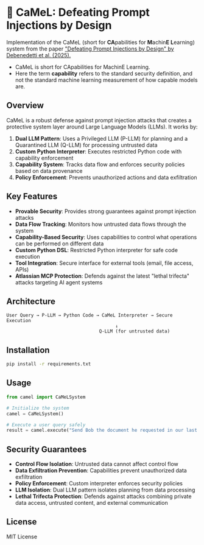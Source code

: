 # 🐪 CaMeL: Defeating Prompt Injections by Design

Implementation of the CaMeL (short for **CA**pabilities for **M**achin**E** **L**earning) system from the paper ["Defeating Prompt Injections by Design" by Debenedetti et al. (2025).](https://arxiv.org/pdf/2503.18813)

- CaMeL is short for CApabilities for MachinE Learning.
- Here the term **capability** refers to the standard security definition, and not the standard machine learning measurement of how capable models are.

## Overview

CaMeL is a robust defense against prompt injection attacks that creates a protective system layer around Large Language Models (LLMs). It works by:

1. **Dual LLM Pattern**: Uses a Privileged LLM (P-LLM) for planning and a Quarantined LLM (Q-LLM) for processing untrusted data
2. **Custom Python Interpreter**: Executes restricted Python code with capability enforcement
3. **Capability System**: Tracks data flow and enforces security policies based on data provenance
4. **Policy Enforcement**: Prevents unauthorized actions and data exfiltration

## Key Features

- **Provable Security**: Provides strong guarantees against prompt injection attacks
- **Data Flow Tracking**: Monitors how untrusted data flows through the system  
- **Capability-Based Security**: Uses capabilities to control what operations can be performed on different data
- **Custom Python DSL**: Restricted Python interpreter for safe code execution
- **Tool Integration**: Secure interface for external tools (email, file access, APIs)
- **Atlassian MCP Protection**: Defends against the latest "lethal trifecta" attacks targeting AI agent systems

## Architecture

```
User Query → P-LLM → Python Code → CaMeL Interpreter → Secure Execution
                                        ↓
                                  Q-LLM (for untrusted data)
```

## Installation

```bash
pip install -r requirements.txt
```

## Usage

```python
from camel import CaMeLSystem

# Initialize the system
camel = CaMeLSystem()

# Execute a user query safely
result = camel.execute("Send Bob the document he requested in our last meeting")
```

## Security Guarantees

- **Control Flow Isolation**: Untrusted data cannot affect control flow
- **Data Exfiltration Prevention**: Capabilities prevent unauthorized data exfiltration  
- **Policy Enforcement**: Custom interpreter enforces security policies
- **LLM Isolation**: Dual LLM pattern isolates planning from data processing
- **Lethal Trifecta Protection**: Defends against attacks combining private data access, untrusted content, and external communication

## License

MIT License
